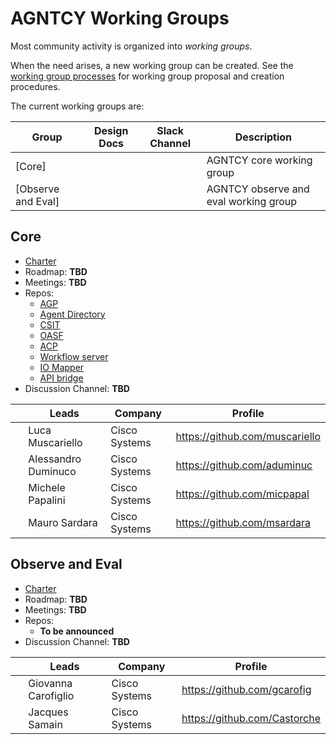 # AGNTCY Working Groups

Most community activity is organized into _working groups_.

When the need arises, a new working group can be created. See the
[working group processes](../WORKING-GROUP-PROCESSES.md) for working
group proposal and creation procedures.

The current working groups are:

| Group            | Design Docs | Slack Channel | Description                                                              
|------------------|-------------|---------------|--------------------------------------------------------------------------
| [Core] | <TBD>       | <TBD>         | AGNTCY core working group
| [Observe and Eval]| <TBD>       | <TBD>         | AGNTCY observe and eval working group

## Core

- [Charter](core/CHARTER.md)
- Roadmap: **TBD**
- Meetings: **TBD**
- Repos:
  - [AGP](https://github.com/agntcy/agp)
  - [Agent Directory](https://github.com/agntcy/dir)
  - [CSIT](https://github.com/agntcy/csit)
  - [OASF](https://github.com/agntcy/oasf)
  - [ACP](https://github.com/agntcy/acp-sdk)
  - [Workflow server](https://github.com/agntcy/workflow-srv)
  - [IO Mapper](https://github.com/agntcy/iomapper-agnt)
  - [API bridge](https://github.com/agntcy/api-bridge-agnt)
- Discussion Channel: **TBD**

| &nbsp;                                                   | Leads            | Company | Profile                                 |
| -------------------------------------------------------- | ---------------- | ------- | --------------------------------------- |
| | Luca Muscariello    | Cisco Systems | https://github.com/muscariello |
| | Alessandro Duminuco | Cisco Systems | https://github.com/aduminuc |
| | Michele Papalini    | Cisco Systems | https://github.com/micpapal |
| | Mauro Sardara       | Cisco Systems | https://github.com/msardara |

## Observe and Eval

- [Charter](observe-and-eval/CHARTER.md)
- Roadmap: **TBD**
- Meetings: **TBD**
- Repos:
  - **To be announced**
- Discussion Channel: **TBD**

| &nbsp;                                                   | Leads            | Company | Profile                                 |
| -------------------------------------------------------- | ---------------- | ------- | --------------------------------------- |
| | Giovanna Carofiglio    | Cisco Systems | https://github.com/gcarofig |
| | Jacques Samain | Cisco Systems | https://github.com/Castorche |
